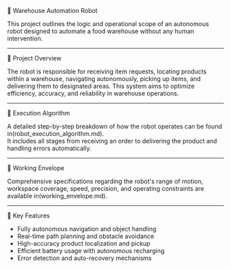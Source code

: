 🤖 Warehouse Automation Robot

This project outlines the logic and operational scope of an autonomous robot designed to automate a food warehouse without any human intervention.

---

📌 Project Overview

The robot is responsible for receiving item requests, locating products within a warehouse, navigating autonomously, picking up items, and delivering them to designated areas. This system aims to optimize efficiency, accuracy, and reliability in warehouse operations.

---

🚦 Execution Algorithm

A detailed step-by-step breakdown of how the robot operates can be found in(robot_execution_algorithm.md).  
It includes all stages from receiving an order to delivering the product and handling errors automatically.

---

📐 Working Envelope

Comprehensive specifications regarding the robot's range of motion, workspace coverage, speed, precision, and operating constraints are available in(working_envelope.md).

---

🧠 Key Features

- Fully autonomous navigation and object handling
- Real-time path planning and obstacle avoidance
- High-accuracy product localization and pickup
- Efficient battery usage with autonomous recharging
- Error detection and auto-recovery mechanisms
